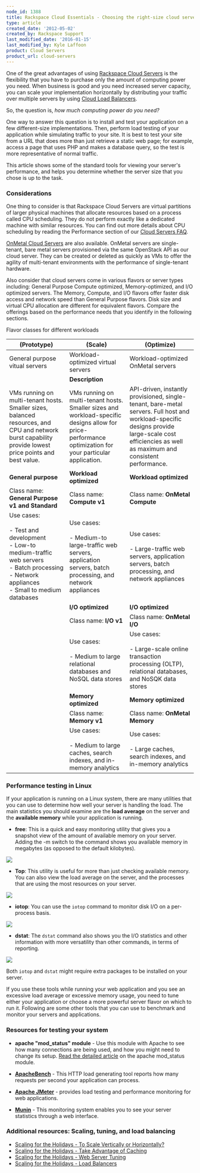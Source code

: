```yaml
---
node_id: 1388
title: Rackspace Cloud Essentials - Choosing the right-size cloud server
type: article
created_date: '2012-05-02'
created_by: Rackspace Support
last_modified_date: '2016-01-15'
last_modified_by: Kyle Laffoon
product: Cloud Servers
product_url: cloud-servers
---
```


One of the great advantages of using [Rackspace Cloud Servers](http://www.rackspace.com/cloud/servers/) is the flexibility that you have to purchase only the amount of computing power you need. When business is good and you need increased server capacity, you can scale your implementation horizontally by distributing your traffic over multiple servers by using [Cloud Load Balancers](http://www.rackspace.com/cloud/load-balancing).

So, the question is, *how much computing power do you need?*

One way to answer this question is to install and test your application on a few different-size implementations. Then, perform load testing of your application while simulating traffic to your site. It is best to test your site from a URL that does more than just retrieve a static web page; for example, access a page that uses PHP and makes a database query, so the test is more representative of normal traffic.

This article shows some of the standard tools for viewing your server's performance, and helps you determine whether the server size that you chose is up to the task.

### Considerations

One thing to consider is that Rackspace Cloud Servers are virtual partitions of larger physical machines that allocate resources based on a process called CPU scheduling. They do not perform exactly like a dedicated machine with similar resources. You can find out more details about CPU scheduling by reading the Performance section of our [Cloud Servers FAQ](/how-to/cloud-servers-faq).

[OnMetal Cloud Servers](http://www.rackspace.com/cloud/servers/onmetal) are also available. OnMetal servers are single-tenant, bare metal servers provisioned via the same OpenStack API as our cloud server. They can be created or deleted as quickly as VMs to offer the agility of multi-tenant environments with the performance of single-tenant hardware.

Also consider that cloud servers come in various flavors or server types including: General Purpose Compute optimized, Memory-optimized, and I/O optimized servers. The Memory, Compute, and I/O flavors offer faster disk access and network speed than General Purpose flavors. Disk size and virtual CPU allocation are different for equivalent flavors. Compare the offerings based on the performance needs that you identify in the following sections.

Flavor classes for different workloads

| (Prototype) | (Scale) | (Optimize) |
| --- | --- | --- |
| General purpose vitual servers | Workload-optimized virtual servers | Workload-optimized OnMetal servers |
|   | **Description** |   |
| VMs running on multi-tenant hosts. Smaller sizes, balanced resources, and CPU and network burst capability provide lowest price points and best value. | VMs running on multi-tenant hosts. Smaller sizes and workload-specific designs allow for price-performance optimization for your particular application. | API-driven, instantly provisioned, single-tenant, bare-metal servers. Full host and workload-specific designs provide large-scale cost efficiencies as  well as maximum and consistent performance. |
| **General purpose** | **Workload optimized** | **Workload optimized** |
| Class name: **General Purpose v1 and Standard** | Class name: **Compute v1** | Class name: **OnMetal Compute** |
| Use cases:<br /><br /> - Test and development<br /> - Low-to medium-traffic web servers<br /> - Batch processing<br /> - Network appliances<br /> - Small to medium databases | Use cases:<br /><br /> - Medium-to large-traffic web servers, application servers, batch processing, and network appliances | Use cases:<br /><br /> - Large-traffic web servers, application servers, batch processing, and network appliances|
|   | **I/O optimized** | **I/O optimized** |
|   | Class name: **I/O v1** | Class name: **OnMetal I/O** |
|   | Use cases:<br /><br />- Medium to large relational databases and NoSQL data stores | Use cases:<br /><br />- Large-scale online transaction processing (OLTP), relational databases, and NoSQK data stores |
|   | **Memory optimized** | **Memory optimized** |
|   | Class name: **Memory v1** | Class name: **OnMetal Memory** |
|   | Use cases:<br /><br /> - Medium to large caches, search indexes, and in-memory analytics | Use cases:<br /><br />- Large caches, search indexes, and in-memory analytics |

### Performance testing in Linux

If your application is running on a Linux system, there are many utilities that you can use to determine how well your server is handling the load.  The main statistics you should examine are the **load average** on the server and the **available memory** while your application is running.

-  **free**: This is a quick and easy monitoring utility that gives you a snapshot view of the amount of available memory on your server. Adding the -m switch to the command shows you available memory in megabytes (as opposed to the default kilobytes).

  ![](http://c14994050.r50.cf2.rackcdn.com/free-m.png)

-  **Top**: This utility is useful for more than just checking available memory.  You can also view the load average on the server, and the processes that are using the most resources on your server.

  ![](http://c14994050.r50.cf2.rackcdn.com/top.png)

-  **iotop**: You can use the `iotop` command to monitor disk I/O on a per-process basis.

  ![](https://8026b2e3760e2433679c-fffceaebb8c6ee053c935e8915a3fbe7.ssl.cf2.rackcdn.com/field/image/2013-08-08_1232.png)

-  **dstat**: The `dstat` command also shows you the I/O statistics and other information with more versatility than other commands, in terms of reporting.

  ![](http://c14994050.r50.cf2.rackcdn.com/dstat.png)

Both `iotop` and `dstat` might require extra packages to be installed on your server.

If you use these tools while running your web application and you see an excessive load average or excessive memory usage, you need to tune either your application or choose a more powerful server flavor on which to run it.  Following are some other tools that you can use to benchmark and monitor your servers and applications.

### Resources for testing your system

-  **apache "mod_status" module** - Use this module with Apache to see how many connections are being used, and how you might need to change its setup. [Read the detailed article](http://articles.slicehost.com/2010/3/26/enabling-and-using-apache-s-mod_status-overview) on the apache mod_status module.

-  [**ApacheBench**](http://httpd.apache.org/docs/2.0/programs/ab.html) - This HTTP load generating tool reports how many requests per second your application can process.

-  **[Apache JMeter](http://jmeter.apache.org/)** - provides load testing and performance monitoring for web applications.

-  **[Munin](http://munin-monitoring.org/)** - This monitoring system enables you to see your server statistics through a web interface.

### Additional resources:  Scaling, tuning, and load balancing

-  [Scaling for the Holidays - To Scale Vertically or Horizontally?](http://www.rackspace.com/blog/scaling-for-the-holidays-part-1-to-scale-vertically-or-horizontally/)
-  [Scaling for the Holidays - Take Advantage of Caching](http://www.rackspace.com/blog/scaling-for-the-holiday-series-part-2-take-advantage-of-caching/%20)
-  [Scaling for the Holidays - Web Server Tuning](http://www.rackspace.com/blog/holiday-scaling-web-server-tuning/)
-  [Scaling for the Holidays - Load Balancers](http://www.rackspace.com/blog/scaling-for-the-holidays-part-4-load-balancers/%20)
